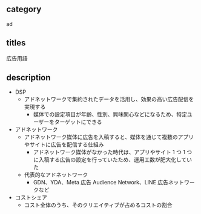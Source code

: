 ## category

ad

## titles

広告用語

## description

- DSP
  - アドネットワークで集約されたデータを活用し、効果の高い広告配信を実現する
    - 媒体での設定項目が年齢、性別、興味関心などになるため、特定ユーザーをターゲットにできる
- アドネットワーク
  - アドネットワーク媒体に広告を入稿すると、媒体を通じて複数のアプリやサイトに広告を配信する仕組み
    - アドネットワーク媒体がなかった時代は、アプリやサイト 1 つ 1 つに入稿する広告の設定を行っていたため、運用工数が肥大化していた
  - 代表的なアドネットワーク
    - GDN、YDA、Meta 広告 Audience Network、LINE 広告ネットワークなど
- コストシェア
  - コスト全体のうち、そのクリエイティブが占めるコストの割合
